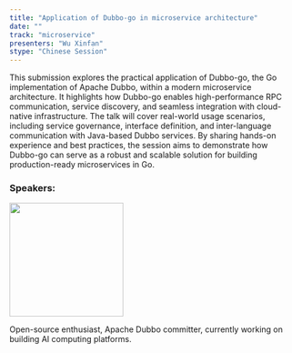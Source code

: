 ```yaml
---
title: "Application of Dubbo-go in microservice architecture"
date: ""
track: "microservice"
presenters: "Wu Xinfan"
stype: "Chinese Session"
--- 
```


This submission explores the practical application of Dubbo-go, the Go implementation of Apache Dubbo, within a modern microservice architecture. It highlights how Dubbo-go enables high-performance RPC communication, service discovery, and seamless integration with cloud-native infrastructure. The talk will cover real-world usage scenarios, including service governance, interface definition, and inter-language communication with Java-based Dubbo services. By sharing hands-on experience and best practices, the session aims to demonstrate how Dubbo-go can serve as a robust and scalable solution for building production-ready microservices in Go.



### Speakers:

<img src="https://sessionize.com/image/3f1d-400o400o1-LXK34oxikVSsnDfxJVqaiE.png" width="200" /><br/>

Open-source enthusiast, Apache Dubbo committer, currently working on building AI computing platforms.